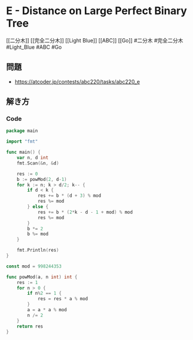 # E - Distance on Large Perfect Binary Tree
[[二分木]] [[完全二分木]] [[Light Blue]] [[ABC]] [[Go]]
#二分木 #完全二分木 #Light_Blue #ABC #Go 

## 問題
- https://atcoder.jp/contests/abc220/tasks/abc220_e

## 解き方
### Code
```go
package main

import "fmt"

func main() {
	var n, d int
	fmt.Scan(&n, &d)

	res := 0
	b := powMod(2, d-1)
	for k := n; k > d/2; k-- {
		if d < k {
			res += b * (d + 3) % mod
			res %= mod
		} else {
			res += b * (2*k - d - 1 + mod) % mod
			res %= mod
		}
		b *= 2
		b %= mod
	}

	fmt.Println(res)
}

const mod = 998244353

func powMod(a, n int) int {
	res := 1
	for n > 0 {
		if n%2 == 1 {
			res = res * a % mod
		}
		a = a * a % mod
		n /= 2
	}
	return res
}
```